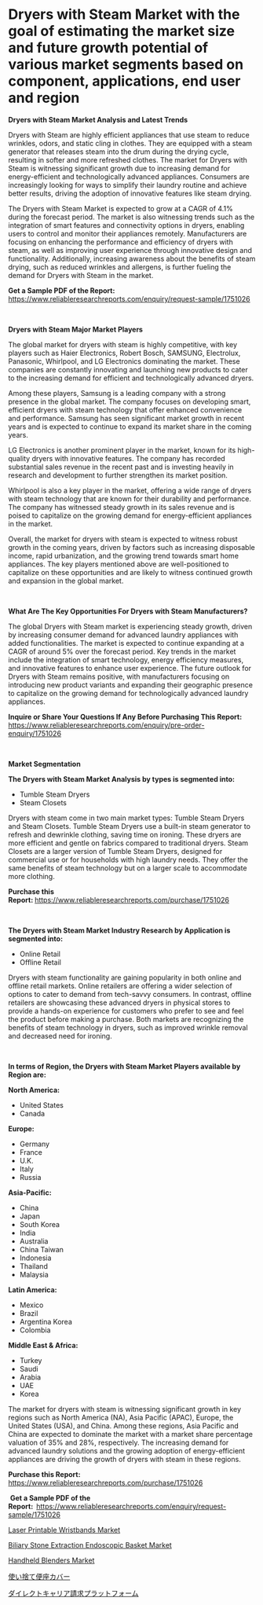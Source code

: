 <p><h1>Dryers with Steam Market with the goal of estimating the market size and future growth potential of various market segments based on component, applications, end user and region</h1></p><p><strong>Dryers with Steam Market Analysis and Latest Trends</strong></p>
<p><p>Dryers with Steam are highly efficient appliances that use steam to reduce wrinkles, odors, and static cling in clothes. They are equipped with a steam generator that releases steam into the drum during the drying cycle, resulting in softer and more refreshed clothes. The market for Dryers with Steam is witnessing significant growth due to increasing demand for energy-efficient and technologically advanced appliances. Consumers are increasingly looking for ways to simplify their laundry routine and achieve better results, driving the adoption of innovative features like steam drying.</p><p>The Dryers with Steam Market is expected to grow at a CAGR of 4.1% during the forecast period. The market is also witnessing trends such as the integration of smart features and connectivity options in dryers, enabling users to control and monitor their appliances remotely. Manufacturers are focusing on enhancing the performance and efficiency of dryers with steam, as well as improving user experience through innovative design and functionality. Additionally, increasing awareness about the benefits of steam drying, such as reduced wrinkles and allergens, is further fueling the demand for Dryers with Steam in the market.</p></p>
<p><strong>Get a Sample PDF of the Report:&nbsp;</strong> <a href="https://www.reliableresearchreports.com/enquiry/request-sample/1751026">https://www.reliableresearchreports.com/enquiry/request-sample/1751026</a></p>
<p>&nbsp;</p>
<p><strong>Dryers with Steam Major Market Players</strong></p>
<p><p>The global market for dryers with steam is highly competitive, with key players such as Haier Electronics, Robert Bosch, SAMSUNG, Electrolux, Panasonic, Whirlpool, and LG Electronics dominating the market. These companies are constantly innovating and launching new products to cater to the increasing demand for efficient and technologically advanced dryers.</p><p>Among these players, Samsung is a leading company with a strong presence in the global market. The company focuses on developing smart, efficient dryers with steam technology that offer enhanced convenience and performance. Samsung has seen significant market growth in recent years and is expected to continue to expand its market share in the coming years.</p><p>LG Electronics is another prominent player in the market, known for its high-quality dryers with innovative features. The company has recorded substantial sales revenue in the recent past and is investing heavily in research and development to further strengthen its market position.</p><p>Whirlpool is also a key player in the market, offering a wide range of dryers with steam technology that are known for their durability and performance. The company has witnessed steady growth in its sales revenue and is poised to capitalize on the growing demand for energy-efficient appliances in the market.</p><p>Overall, the market for dryers with steam is expected to witness robust growth in the coming years, driven by factors such as increasing disposable income, rapid urbanization, and the growing trend towards smart home appliances. The key players mentioned above are well-positioned to capitalize on these opportunities and are likely to witness continued growth and expansion in the global market.</p></p>
<p>&nbsp;</p>
<p><strong>What Are The Key Opportunities For Dryers with Steam Manufacturers?</strong></p>
<p><p>The global Dryers with Steam market is experiencing steady growth, driven by increasing consumer demand for advanced laundry appliances with added functionalities. The market is expected to continue expanding at a CAGR of around 5% over the forecast period. Key trends in the market include the integration of smart technology, energy efficiency measures, and innovative features to enhance user experience. The future outlook for Dryers with Steam remains positive, with manufacturers focusing on introducing new product variants and expanding their geographic presence to capitalize on the growing demand for technologically advanced laundry appliances.</p></p>
<p><strong>Inquire or Share Your Questions If Any Before Purchasing This Report:</strong> <a href="https://www.reliableresearchreports.com/enquiry/pre-order-enquiry/1751026">https://www.reliableresearchreports.com/enquiry/pre-order-enquiry/1751026</a></p>
<p>&nbsp;</p>
<p><strong>Market Segmentation</strong></p>
<p><strong>The Dryers with Steam Market Analysis by types is segmented into:</strong></p>
<p><ul><li>Tumble Steam Dryers</li><li>Steam Closets</li></ul></p>
<p><p>Dryers with steam come in two main market types: Tumble Steam Dryers and Steam Closets. Tumble Steam Dryers use a built-in steam generator to refresh and dewrinkle clothing, saving time on ironing. These dryers are more efficient and gentle on fabrics compared to traditional dryers. Steam Closets are a larger version of Tumble Steam Dryers, designed for commercial use or for households with high laundry needs. They offer the same benefits of steam technology but on a larger scale to accommodate more clothing.</p></p>
<p><strong>Purchase this Report:&nbsp;</strong><a href="https://www.reliableresearchreports.com/purchase/1751026">https://www.reliableresearchreports.com/purchase/1751026</a></p>
<p>&nbsp;</p>
<p><strong>The Dryers with Steam Market Industry Research by Application is segmented into:</strong></p>
<p><ul><li>Online Retail</li><li>Offline Retail</li></ul></p>
<p><p>Dryers with steam functionality are gaining popularity in both online and offline retail markets. Online retailers are offering a wider selection of options to cater to demand from tech-savvy consumers. In contrast, offline retailers are showcasing these advanced dryers in physical stores to provide a hands-on experience for customers who prefer to see and feel the product before making a purchase. Both markets are recognizing the benefits of steam technology in dryers, such as improved wrinkle removal and decreased need for ironing.</p></p>
<p>&nbsp;</p>
<p><strong>In terms of Region, the Dryers with Steam Market Players available by Region are:</strong></p>
<p>
    <p> <strong> North America: </strong>
        <ul>
            <li>United States</li>
            <li>Canada</li>
        </ul>
        </p> 
    <p> <strong> Europe: </strong>
        <ul>
            <li>Germany</li>
            <li>France</li>
            <li>U.K.</li>
            <li>Italy</li>
            <li>Russia</li>
        </ul>
        </p> 
    <p> <strong> Asia-Pacific: </strong>
        <ul>
            <li>China</li>
            <li>Japan</li>
            <li>South Korea</li>
            <li>India</li>
            <li>Australia</li>
            <li>China Taiwan</li>
            <li>Indonesia</li>
            <li>Thailand</li>
            <li>Malaysia</li>
        </ul>
        </p> 
    <p> <strong> Latin America: </strong>
        <ul>
            <li>Mexico</li>
            <li>Brazil</li>
            <li>Argentina Korea</li>
            <li>Colombia</li>
        </ul>
        </p> 
    <p> <strong> Middle East & Africa: </strong>
        <ul>
            <li>Turkey</li>
            <li>Saudi</li>
            <li>Arabia</li>
            <li>UAE</li>
            <li>Korea</li>
        </ul>
    </p>
    </p>
<p><p>The market for dryers with steam is witnessing significant growth in key regions such as North America (NA), Asia Pacific (APAC), Europe, the United States (USA), and China. Among these regions, Asia Pacific and China are expected to dominate the market with a market share percentage valuation of 35% and 28%, respectively. The increasing demand for advanced laundry solutions and the growing adoption of energy-efficient appliances are driving the growth of dryers with steam in these regions.</p></p>
<p><strong>Purchase this Report: </strong><a href="https://www.reliableresearchreports.com/purchase/1751026">https://www.reliableresearchreports.com/purchase/1751026</a></p>
<p>&nbsp;<strong>Get a Sample PDF of the Report:&nbsp;&nbsp;</strong><a href="https://www.reliableresearchreports.com/enquiry/request-sample/1751026">https://www.reliableresearchreports.com/enquiry/request-sample/1751026</a></p>
<p><strong></strong></p>
<p><p><a href="https://github.com/Chiragrp22/Market-Research-Report-List-3/blob/main/laser-printable-wristbands-market.md">Laser Printable Wristbands Market</a></p><p><a href="https://issuu.com/reportprime-2/docs/biliary-stone-extraction-endoscopic-basket-market-">Biliary Stone Extraction Endoscopic Basket Market</a></p><p><a href="https://github.com/derrinmiltonellis35gcl/Market-Research-Report-List-1/blob/main/handheld-blenders-market.md">Handheld Blenders Market</a></p><p><a href="https://medium.com/@coraltrout1923/%E4%BD%BF%E3%81%84%E6%8D%A8%E3%81%A6%E3%83%88%E3%82%A4%E3%83%AC%E3%82%B7%E3%83%BC%E3%83%88%E3%82%AB%E3%83%90%E3%83%BC%E5%B8%82%E5%A0%B4-2031%E5%B9%B4%E3%81%BE%E3%81%A7%E3%81%AE%E6%88%90%E5%8A%9F%E3%81%AE%E9%8D%B5%E3%81%A8%E3%81%AA%E3%82%8B%E3%83%93%E3%82%B8%E3%83%8D%E3%82%B9%E6%88%A6%E7%95%A5%E3%81%AE%E4%BA%88%E6%B8%AC-4574ffb863f8">使い捨て便座カバー</a></p><p><a href="https://github.com/efcvopdgkdx128/Market-Research-Report-List-1/blob/main/78160224392.md">ダイレクトキャリア請求プラットフォーム</a></p></p>